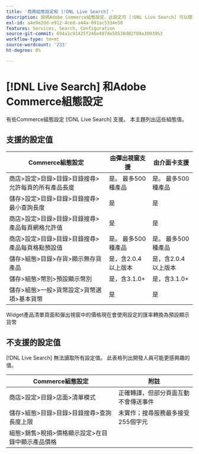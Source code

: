 ```yaml
---
title: '商務組態設定和 [!DNL Live Search] '
description: 說明Adobe Commerce組態設定，此設定可 [!DNL Live Search] 可以閱讀。
exl-id: a4e9e2dd-e912-4ced-a44a-091ac5334e50
features: Services, Search, Configuration
source-git-commit: 694a1c91425f246e497de50530d02f09a3093953
workflow-type: tm+mt
source-wordcount: '233'
ht-degree: 0%

---
```


# [!DNL Live Search] 和Adobe Commerce組態設定

有些Commerce組態設定 [!DNL Live Search] 支援。 本主題列出這些組態值。

## 支援的設定值

| Commerce組態設定 | 由彈出視窗支援 | 由介面卡支援 |
|---|---|---|
| 商店>設定>目錄>目錄>目錄搜尋>允許每頁的所有產品長度 | 是。 最多500種產品 | 是。 最多500種產品 |
| 儲存>設定>目錄>目錄>目錄搜尋>最小查詢長度 | 是 | 是 |
| 商店>設定>目錄>目錄>目錄搜尋>產品每頁網格允許值 | 是 | 是 |
| 商店>設定>目錄>目錄>目錄搜尋>產品每頁格點預設值 | 是。 最多500種產品 | 是。 最多500種產品 |
| 儲存>組態>目錄>存貨>顯示無存貨產品 | 是，含2.0.4以上版本 | 是，含2.0.4以上版本 |
| 儲存>組態>幣別>預設顯示幣別 | 是，含3.1.0+ | 是，含3.1.0+ |
| 儲存>組態>一般>貨幣設定>貨幣選項>基本貨幣 | 是 | 是 |

Widget產品清單頁面和彈出視窗中的價格現在會使用設定的匯率轉換為預設顯示貨幣

## 不支援的設定值

[!DNL Live Search] 無法讀取所有設定值。 此表格列出開發人員可能更感興趣的值。

| Commerce組態設定 | 附註 |
|---|---|
| 商店>設定>目錄>店面>清單模式 | 正確轉譯，但部分頁面互動不會傳送事件 |
| 儲存>組態>目錄>目錄>目錄搜尋>查詢長度上限 | 未實作；搜尋服務最多接受255個字元 |
| 組態>銷售>稅捐>價格顯示設定>在目錄中顯示產品價格 |  |
